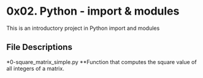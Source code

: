 # 0x02. Python - import & modules
This is an introductory project in Python import and modules
## File Descriptions
*0-square_matrix_simple.py
**Function that computes the square value of all integers of a matrix.
